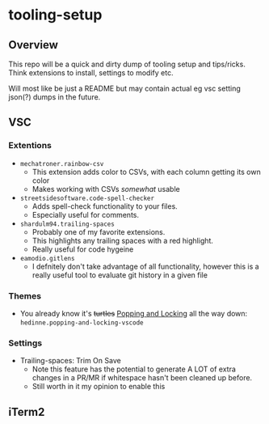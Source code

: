 # tooling-setup
## Overview
This repo will be a quick and dirty dump of tooling setup and tips/ricks.  Think extensions to install, settings to modify etc.

Will most like be just a README but may contain actual eg vsc setting json(?) dumps in the future.

## VSC
### Extentions
- `mechatroner.rainbow-csv`
    - This extension adds color to CSVs, with each column getting its own color
    - Makes working with CSVs _somewhat_ usable
- `streetsidesoftware.code-spell-checker`
    - Adds spell-check functionality to your files.
    - Especially useful for comments.
- `shardulm94.trailing-spaces`
    - Probably one of my favorite extensions.
    - This highlights any trailing spaces with a red highlight.
    - Really useful for code hygeine
- `eamodio.gitlens`
    - I defnitely don't take advantage of all functionality,
    however this is a really useful tool to evaluate git history in a given file

### Themes
- You already know it's ~~turtles~~ [Popping and Locking](https://marketplace.visualstudio.com/items?itemName=hedinne.popping-and-locking-vscode) all the way down: `hedinne.popping-and-locking-vscode`

### Settings
- Trailing-spaces: Trim On Save
    - Note this feature has the potential to generate A LOT
    of extra changes in a PR/MR if whitespace hasn't been cleaned up before.
    - Still worth in it my opinion to enable this

## iTerm2
